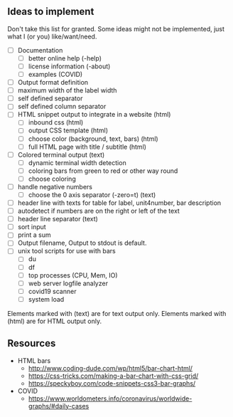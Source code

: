 ## Ideas to implement

Don't take this list for granted. 
Some ideas might not be implemented, 
just what I (or you) like/want/need.

* [ ] Documentation
  * [ ] better online help (-help)
  * [ ] license information (-about)
  * [ ] examples (COVID)
* [ ] Output format definition
* [ ] maximum width of the label width
* [ ] self defined separator
* [ ] self defined column separator
* [ ] HTML snippet output to integrate in a website (html)
  * [ ] inbound css (html)
  * [ ] output CSS template (html)
  * [ ] choose color (background, text, bars) (html)
  * [ ] full HTML page with title / subtitle (html)  
* [ ] Colored terminal output (text)
  * [ ] dynamic terminal width detection
  * [ ] coloring bars from green to red or other way round 
  * [ ] choose coloring
* [ ] handle negative numbers 
  * [ ] choose the 0 axis separator (-zero=t) (text)
* [ ] header line with texts for table for label, unit4number, bar description
* [ ] autodetect if numbers are on the right or left of the text 
* [ ] header line separator (text)
* [ ] sort input
* [ ] print a sum
* [ ] Output filename, Output to stdout is default.
* [ ] unix tool scripts for use with bars
  * [ ] du
  * [ ] df
  * [ ] top processes (CPU, Mem, IO)
  * [ ] web server logfile analyzer
  * [ ] covid19 scanner
  * [ ] system load

Elements marked with (text) are for text output only.
Elements marked with (html) are for HTML output only.

## Resources

* HTML bars
  * http://www.coding-dude.com/wp/html5/bar-chart-html/
  * https://css-tricks.com/making-a-bar-chart-with-css-grid/
  * https://speckyboy.com/code-snippets-css3-bar-graphs/
* COVID
  * https://www.worldometers.info/coronavirus/worldwide-graphs/#daily-cases
  